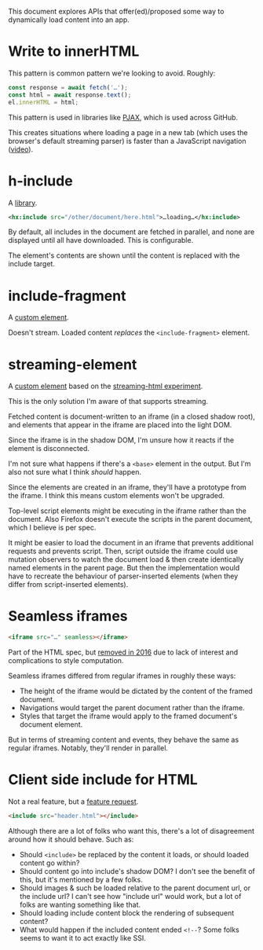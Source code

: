 This document explores APIs that offer(ed)/proposed some way to dynamically load content into an app.

# Write to innerHTML

This pattern is common pattern we're looking to avoid. Roughly:

```js
const response = await fetch('…');
const html = await response.text();
el.innerHTML = html;
```

This pattern is used in libraries like [PJAX](https://github.com/defunkt/jquery-pjax), which is used across GitHub.

This creates situations where loading a page in a new tab (which uses the browser's default streaming parser) is faster than a JavaScript navigation ([video](https://www.youtube.com/watch?v=4zG0AZRZD6Q)).

# h-include

A [library](http://mnot.github.io/hinclude/).

```xml
<hx:include src="/other/document/here.html">…loading…</hx:include>
```

By default, all includes in the document are fetched in parallel, and none are displayed until all have downloaded. This is configurable.

The element's contents are shown until the content is replaced with the include target.

# include-fragment

A [custom element](https://github.com/github/include-fragment-element).

Doesn't stream. Loaded content *replaces* the `<include-fragment>` element.

# streaming-element

A [custom element](https://github.com/whatwg/streams/blob/streaming-element/demos/tags/streaming-element.js) based on the [streaming-html experiment](https://github.com/jakearchibald/streaming-html).

This is the only solution I'm aware of that supports streaming.

Fetched content is document-written to an iframe (in a closed shadow root), and elements that appear in the iframe are placed into the light DOM.

Since the iframe is in the shadow DOM, I'm unsure how it reacts if the element is disconnected.

I'm not sure what happens if there's a `<base>` element in the output. But I'm also not sure what I think *should* happen.

Since the elements are created in an iframe, they'll have a prototype from the iframe. I think this means custom elements won't be upgraded.

Top-level script elements might be executing in the iframe rather than the document. Also Firefox doesn't execute the scripts in the parent document, which I believe is per spec.

It might be easier to load the document in an iframe that prevents additional requests and prevents script. Then, script outside the iframe could use mutation observers to watch the document load & then create identically named elements in the parent page. But then the implementation would have to recreate the behaviour of parser-inserted elements (when they differ from script-inserted elements).

# Seamless iframes

```html
<iframe src="…" seamless></iframe>
```

Part of the HTML spec, but [removed in 2016](https://github.com/whatwg/html/commit/1490eba4dba5ab476f0981443a86c01acae01311) due to lack of interest and complications to style computation.

Seamless iframes differed from regular iframes in roughly these ways:

* The height of the iframe would be dictated by the content of the framed document.
* Navigations would target the parent document rather than the iframe.
* Styles that target the iframe would apply to the framed document's document element.

But in terms of streaming content and events, they behave the same as regular iframes. Notably, they'll render in parallel.

# Client side include for HTML

Not a real feature, but a [feature request](https://github.com/whatwg/html/issues/2791).

```html
<include src="header.html"></include>
```

Although there are a lot of folks who want this, there's a lot of disagreement around how it should behave. Such as:

* Should `<include>` be replaced by the content it loads, or should loaded content go within?
* Should content go into include's shadow DOM? I don't see the benefit of this, but it's mentioned by a few folks.
* Should images & such be loaded relative to the parent document url, or the include url? I can't see how "include url" would work, but a lot of folks are wanting something like that.
* Should loading include content block the rendering of subsequent content?
* What would happen if the included content ended `<!--`? Some folks seems to want it to act exactly like SSI.
